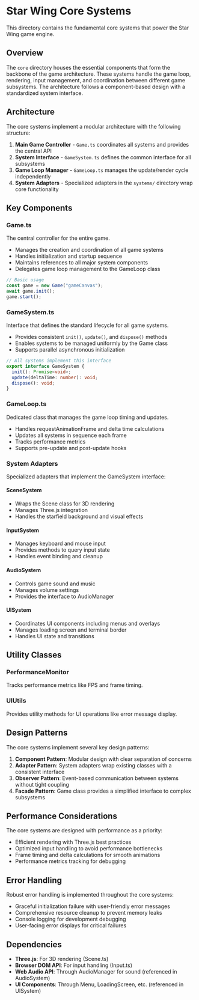 # Star Wing Core Systems

This directory contains the fundamental core systems that power the Star Wing game engine.

## Overview

The `core` directory houses the essential components that form the backbone of the game architecture. These systems handle the game loop, rendering, input management, and coordination between different game subsystems. The architecture follows a component-based design with a standardized system interface.

## Architecture

The core systems implement a modular architecture with the following structure:

1. **Main Game Controller** - `Game.ts` coordinates all systems and provides the central API
2. **System Interface** - `GameSystem.ts` defines the common interface for all subsystems
3. **Game Loop Manager** - `GameLoop.ts` manages the update/render cycle independently
4. **System Adapters** - Specialized adapters in the `systems/` directory wrap core functionality

## Key Components

### Game.ts

The central controller for the entire game.

- Manages the creation and coordination of all game systems
- Handles initialization and startup sequence
- Maintains references to all major system components
- Delegates game loop management to the GameLoop class

```typescript
// Basic usage
const game = new Game("gameCanvas");
await game.init();
game.start();
```

### GameSystem.ts

Interface that defines the standard lifecycle for all game systems.

- Provides consistent `init()`, `update()`, and `dispose()` methods
- Enables systems to be managed uniformly by the Game class
- Supports parallel asynchronous initialization

```typescript
// All systems implement this interface
export interface GameSystem {
  init(): Promise<void>;
  update(deltaTime: number): void;
  dispose(): void;
}
```

### GameLoop.ts

Dedicated class that manages the game loop timing and updates.

- Handles requestAnimationFrame and delta time calculations
- Updates all systems in sequence each frame
- Tracks performance metrics
- Supports pre-update and post-update hooks

### System Adapters

Specialized adapters that implement the GameSystem interface:

#### SceneSystem

- Wraps the Scene class for 3D rendering
- Manages Three.js integration
- Handles the starfield background and visual effects

#### InputSystem

- Manages keyboard and mouse input
- Provides methods to query input state
- Handles event binding and cleanup

#### AudioSystem

- Controls game sound and music
- Manages volume settings
- Provides the interface to AudioManager

#### UISystem

- Coordinates UI components including menus and overlays
- Manages loading screen and terminal border
- Handles UI state and transitions

## Utility Classes

### PerformanceMonitor

Tracks performance metrics like FPS and frame timing.

### UIUtils

Provides utility methods for UI operations like error message display.

## Design Patterns

The core systems implement several key design patterns:

1. **Component Pattern**: Modular design with clear separation of concerns
2. **Adapter Pattern**: System adapters wrap existing classes with a consistent interface
3. **Observer Pattern**: Event-based communication between systems without tight coupling
4. **Facade Pattern**: Game class provides a simplified interface to complex subsystems

## Performance Considerations

The core systems are designed with performance as a priority:

- Efficient rendering with Three.js best practices
- Optimized input handling to avoid performance bottlenecks
- Frame timing and delta calculations for smooth animations
- Performance metrics tracking for debugging

## Error Handling

Robust error handling is implemented throughout the core systems:

- Graceful initialization failure with user-friendly error messages
- Comprehensive resource cleanup to prevent memory leaks
- Console logging for development debugging
- User-facing error displays for critical failures

## Dependencies

- **Three.js**: For 3D rendering (Scene.ts)
- **Browser DOM API**: For input handling (Input.ts)
- **Web Audio API**: Through AudioManager for sound (referenced in AudioSystem)
- **UI Components**: Through Menu, LoadingScreen, etc. (referenced in UISystem)
